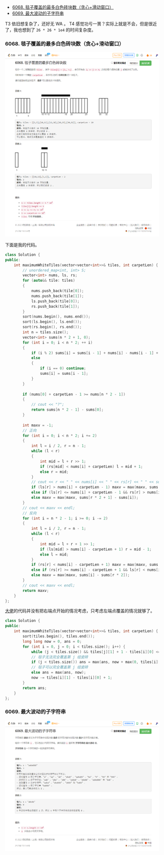 
<!-- @import "[TOC]" {cmd="toc" depthFrom=1 depthTo=6 orderedList=false} -->

<!-- code_chunk_output -->

- [6068. 毯子覆盖的最多白色砖块数（贪心+滑动窗口）](#6068-毯子覆盖的最多白色砖块数贪心滑动窗口)
- [6069. 最大波动的子字符串](#6069-最大波动的子字符串)

<!-- /code_chunk_output -->

T3 依旧想复杂了，还好无 WA 。 T4 感觉功亏一篑？实际上就是不会，但是很近了，我也想到了 `26 * 26 * 1e4` 的时间复杂度。

### 6068. 毯子覆盖的最多白色砖块数（贪心+滑动窗口）

![](./images/leetcode.cn_contest_biweekly-contest-78_problems_maximum-white-tiles-covered-by-a-carpet_.png)

下面是我的代码。

```cpp
class Solution {
public:
    int maximumWhiteTiles(vector<vector<int>>& tiles, int carpetLen) {
        // unordered_map<int, int> S;
        vector<int> nums, ls, rs;
        for (auto&& tile: tiles)
        {
            nums.push_back(tile[0]);
            nums.push_back(tile[1]);
            ls.push_back(tile[0]);
            rs.push_back(tile[1]);
        }
        sort(nums.begin(), nums.end());
        sort(ls.begin(), ls.end());
        sort(rs.begin(), rs.end());
        int n = tiles.size();
        vector<int> sums(n * 2 + 1, 0);
        for (int i = 0; i < n * 2; ++ i)
        {
            if (i % 2) sums[i] = sums[i - 1] + nums[i] - nums[i - 1] + 1;
            else
            {
                if (i == 0) continue;
                sums[i] = sums[i - 1];
            }
        }
        
        if (nums[0] + carpetLen - 1 >= nums[n * 2 - 1])
        {
            // cout << "?";
            return sums[n * 2 - 1] - sums[0];
        }
        
        int maxv = -1;
        // 正向
        for (int i = 0; i < n * 2; i += 2)
        {
            int l = i / 2, r = n - 1;
            while (l < r)
            {
                int mid = l + r >> 1;
                if (rs[mid] < nums[i] + carpetLen) l = mid + 1;
                else r = mid;
            }
            // cout << r << " " << nums[i] << " " << rs[r] << " " << sums[r * 2] - sums[i] << endl;
            if (ls[r] > nums[i] + carpetLen - 1) maxv = max(maxv, sums[(r - 1) * 2 + 1] - sums[i]);
            else if (ls[r] <= nums[i] + carpetLen - 1 && rs[r] > nums[i] + carpetLen - 1) maxv = max(maxv, sums[r * 2] - sums[i] + nums[i] + carpetLen - ls[r]);
            else maxv = max(maxv, sums[r * 2 + 1] - sums[i]);
        }
        // cout << maxv << endl;
        // 反向
        for (int i = n * 2 - 1; i >= 0; i -= 2)
        {
            int l = i / 2, r = n - 1;
            while (l < r)
            {
                int mid = l + r + 1 >> 1;
                if (ls[mid] > nums[i] - carpetLen + 1) r = mid - 1;
                else l = mid;
            }
            if (rs[r] < nums[i] - carpetLen + 1) maxv = max(maxv, sums[i] - sums[r * 2 + 1]);
            else if (rs[r] >= nums[i] - carpetLen + 1 && ls[r] < nums[i] - carpetLen + 1) maxv = max(maxv, sums[i] - sums[r * 2 + 1] + rs[r] - (nums[i] - carpetLen));
            else maxv = max(maxv, sums[i] - sums[r * 2]);
        }
        // cout << maxv << endl;
        return maxv;
    }
};
```

[大佬](https://leetcode.cn/problems/maximum-white-tiles-covered-by-a-carpet/solution/by-tsreaper-gde3/)的代码并没有把右端点开始的情况考虑，只考虑左端点覆盖的情况就够了。

```cpp
class Solution {
public:
    int maximumWhiteTiles(vector<vector<int>>& tiles, int carpetLen) {
        sort(tiles.begin(), tiles.end());
        long long now = 0, ans = 0;
        for (int i = 0, j = 0; i < tiles.size(); i++) {
            while (j < tiles.size() && tiles[j][1] + 1 - tiles[i][0] <= carpetLen) now += tiles[j][1] - tiles[j][0] + 1, j++;
            // 毯子无法完全覆盖第 j 组瓷砖
            if (j < tiles.size()) ans = max(ans, now + max(0, tiles[i][0] + carpetLen - tiles[j][0]));
            // 毯子可以完全覆盖第 j 组瓷砖
            else ans = max(ans, now);
            now -= tiles[i][1] - tiles[i][0] + 1;
        }
        return ans;
    }
};
```

### 6069. 最大波动的子字符串

![](./images/leetcode.cn_contest_biweekly-contest-78_problems_substring-with-largest-variance_.png)
